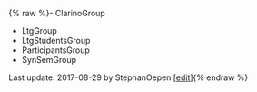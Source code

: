 {% raw %}- ClarinoGroup
- LtgGroup
- LtgStudentsGroup
- ParticipantsGroup
- SynSemGroup

Last update: 2017-08-29 by StephanOepen [[edit](https://github.com/delph-in/docs/wiki/TrustedGroup/_edit)]{% endraw %}